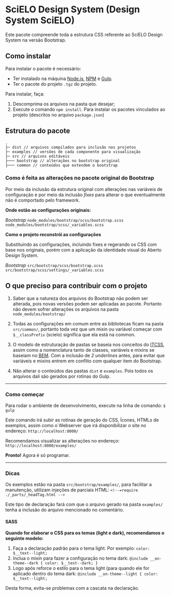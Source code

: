 
# SciELO Design System (Design System SciELO)

Este pacote compreende toda a estrutura CSS referente ao SciELO Design System na versão Bootstrap.


## Como instalar

Para instalar o pacote é necessário:

* Ter instalado na máquina [Node.js](https://nodejs.org/en/), [NPM](https://www.npmjs.com/get-npm) e [Gulp](https://gulpjs.com/docs/en/getting-started/quick-start).
* Ter o pacote do projeto `.tgz` do projeto.

Para instalar, faça:
1. Descomprima os arquivos na pasta que desejar;
2. Execute o comando `npm install`. Para instalar os pacotes vinculados ao projeto (descritos no arquivo `package.json`)


## Estrutura do pacote

```
.
├─ dist // arquivos compilados para inclusão nos projetos
├─ examples // versões de cada componente para visualização
├─ src // arquivos editáveis
├─── bootstrap // alterações no bootstrap original
├─── common // conteúdos que extendem o bootstrap
```

### Como é feita as alterações no pacote original do Bootstrap

Por meio da inclusão da estrutura original com alterações nas variáveis de configuração e por meio da inclusão *fixes* para alterar o que eventualmente não é comportado pelo framework.

**Onde estão as configurações originais:**

*Bootstrap*
``node_modules/bootstrap/scss/bootstrap.scss``
``node_modules/bootstrap/scss/_variables.scss``


**Como o projeto reconstrói as configurações**

Substituindo as configurações, incluindo fixes e regerando os CSS com base nos originais, porém com a aplicação da identidade visual do Aberto Design System.

*Bootstrap*
``src/bootstrap/scss/bootstrap.scss``
``src/bootstrap/scss/settings/_variables.scss``


## O que preciso para contribuir com o projeto

1. Saber que a natureza dos arquivos do Bootstrap não podem ser alterada, pois novas versões podem ser aplicadas ao pacote. Portanto não devem sofrer alterações os arquivos na pasta ``node_modules/bootstrap/``

2. Todas as configurações em comum entre as bibliotecas ficam na pasta ``src/common/``, portanto toda vez que um mixin ou variável começar com ``$__classPrefix`` (scielo) significa que ela está na common.

3. O modelo de estruturação de pastas se baseia nos conceitos do [ITCSS](https://blog.codeminer42.com/how-to-organize-your-styles-with-itcss-3787cbc6dcbf), assim como a nomenclatura tanto de classes, variáveis e mixins se baseiam no [BEM](http://getbem.com/naming/). Com a inclusão de *2 underlines* antes, para evitar que variáveis e mixins entrem em conflito com qualquer item do Bootstrap.

4. Não alterar o conteúdos das pastas ``dist`` e ``examples``. Pois todos os arquivos dali são gerados por rotinas do Gulp.

 ---

### Como começar

Para rodar o ambiente de desenvolvimento, execute na linha de comando:
``$ gulp``

Este comando irá subir as rotinas de geração do CSS, Ícones, HTMLs de exemplos, assim como o Webserver que irá disponibilizar o site no endereço:
``http://localhost:8000/``

Recomendamos visualizar as alterações no endereço:
``http://localhost:8000/examples/``

**Pronto!** Agora é só programar.

---  

### Dicas

Os exemplos estão na pasta ``src/bootstrap/examples/``, para facilitar a manutenção, utilizam injeções de parciais HTML:
``<!--=require ./_parts/_headTag.html -->``

Este tipo de declaração fará com que o arquivo gerado na pasta ``examples/`` tenha a inclusão do arquivo mencionado no comentário.


#### SASS
**Quando for elaborar o CSS para os temas (light e dark), recomendamos o seguinte modelo:**

1. Faça a declaração padrão para o tema light. Por exemplo: ``color: $__text--light;``
3. Inclua o mixin para fazer a configuração no tema dark: ``@include __on-theme--dark { color: $__text--dark; }``
4. Logo após reforce o estilo para o tema light (para quando ele for aplicado dentro do tema dark: ``@include __on-theme--light { color: $__text--light;``

Desta forma, evita-se problemas com a cascata na declaração.